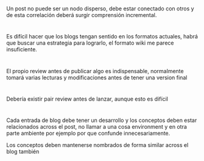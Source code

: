 #

Un post no puede ser un nodo disperso, debe estar conectado con otros y de esta
correlación deberá surgir comprensión incremental.

#

Es difícil hacer que los blogs tengan sentido en los formatos actuales, habrá
que buscar una estrategia para lograrlo, el formato wiki me parece insuficiente.

#

El propio review antes de publicar algo es indispensable, normalmente tomará varias lecturas y modificaciones antes de tener una version final

#

Debería existir pair review antes de lanzar, aunque esto es difícil

#

Cada entrada de blog debe tener un desarrollo y los conceptos deben estar relacionados across el post, no llamar a una cosa environment y en otra parte ambiente por ejemplo por que confunde innecesariamente.

Los conceptos deben mantenerse nombrados de forma similar across el blog también
